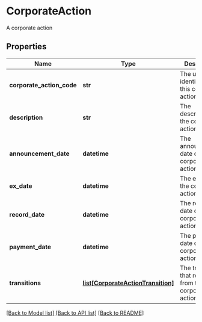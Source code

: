# CorporateAction

A corporate action

## Properties
Name | Type | Description | Notes
------------ | ------------- | ------------- | -------------
**corporate_action_code** | **str** | The unique identifier of this corporate action | 
**description** | **str** | The description of the corporate action. | [optional] 
**announcement_date** | **datetime** | The announcement date of the corporate action | [optional] 
**ex_date** | **datetime** | The ex date of the corporate action | [optional] 
**record_date** | **datetime** | The record date of the corporate action | [optional] 
**payment_date** | **datetime** | The payment date of the corporate action | [optional] 
**transitions** | [**list[CorporateActionTransition]**](CorporateActionTransition.md) | The transitions that result from this corporate action | [optional] 

[[Back to Model list]](../README.md#documentation-for-models) [[Back to API list]](../README.md#documentation-for-api-endpoints) [[Back to README]](../README.md)


